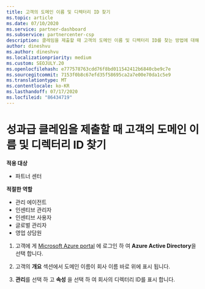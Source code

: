 ```yaml
---
title: 고객의 도메인 이름 및 디렉터리 ID 찾기
ms.topic: article
ms.date: 07/10/2020
ms.service: partner-dashboard
ms.subservice: partnercenter-csp
description: 클레임을 제출할 때 고객의 도메인 이름 및 디렉터리 ID를 찾는 방법에 대해 알아봅니다.
author: dineshvu
ms.author: dineshvu
ms.localizationpriority: medium
ms.custom: SEOJULY.20
ms.openlocfilehash: e777578763cdd76f8bd011542412b6840cbe9c7e
ms.sourcegitcommit: 7153f0b8c67efd35f58695ca2a7e00e70da1c5e9
ms.translationtype: MT
ms.contentlocale: ko-KR
ms.lasthandoff: 07/17/2020
ms.locfileid: "86434719"
---
```

# <a name="find-your-customers-domain-name-and-directory-id-when-submitting-an-incentives-claim"></a>성과급 클레임을 제출할 때 고객의 도메인 이름 및 디렉터리 ID 찾기

**적용 대상**

- 파트너 센터

**적절한 역할**

- 관리 에이전트
- 인센티브 관리자
- 인센티브 사용자
- 글로벌 관리자
- 영업 상담원

1. 고객에 게 [Microsoft Azure portal](https://portal.azure.com/#home) 에 로그인 하 여 **Azure Active Directory**을 선택 합니다.

2. 고객의 **개요** 섹션에서 도메인 이름이 회사 이름 바로 위에 표시 됩니다.  

3. **관리**를 선택 하 고 **속성** 을 선택 하 여 회사의 디렉터리 ID를 표시 합니다.
